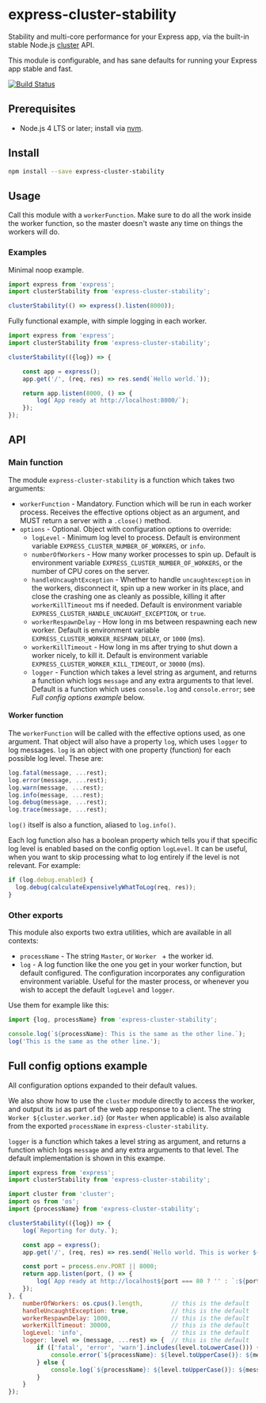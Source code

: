 # express-cluster-stability

Stability and multi-core performance for your Express app, via the built-in stable Node.js
[cluster](https://nodejs.org/api/cluster.html#cluster_cluster) API.

This module is configurable, and has sane defaults for running your Express app stable and
fast.

[![Build Status](https://travis-ci.org/hugojosefson/express-cluster-stability.svg?branch=master)](https://travis-ci.org/hugojosefson/express-cluster-stability)

## Prerequisites

* Node.js 4 LTS or later; install via
  [nvm](https://github.com/hugojosefson/ubuntu-install-scripts/blob/ubuntu-gnome-15.10/install-nvm-and-nodejs).

## Install

```bash
npm install --save express-cluster-stability
```

## Usage

Call this module with a `workerFunction`. Make sure to do all the work inside the worker function, so the master doesn't
waste any time on things the workers will do.

### Examples

Minimal noop example.

```js
import express from 'express';
import clusterStability from 'express-cluster-stability';

clusterStability(() => express().listen(8000));
```

Fully functional example, with simple logging in each worker.

```js
import express from 'express';
import clusterStability from 'express-cluster-stability';

clusterStability(({log}) => {

    const app = express();
    app.get('/', (req, res) => res.send(`Hello world.`));

    return app.listen(8000, () => {
        log(`App ready at http://localhost:8000/`);
    });
});
```

## API

### Main function

The module `express-cluster-stability` is a function which takes two arguments:

  * `workerFunction` - Mandatory. Function which will be run in each worker process. Receives the
     effective options object as an argument, and MUST return a server with a `.close()` method.
  * `options` - Optional. Object with configuration options to override:
    * `logLevel` - Minimum log level to process. Default is environment variable
       `EXPRESS_CLUSTER_NUMBER_OF_WORKERS`, or `info`.
    * `numberOfWorkers` - How many worker processes to spin up. Default is environment variable
       `EXPRESS_CLUSTER_NUMBER_OF_WORKERS`, or the number of CPU cores on the server.
    * `handleUncaughtException` - Whether to handle `uncaughtexception` in the workers, disconnect
       it, spin up a new worker in its place, and close the crashing one as cleanly as possible,
       killing it after `workerKillTimeout` ms if needed. Default is environment variable
       `EXPRESS_CLUSTER_HANDLE_UNCAUGHT_EXCEPTION`, or `true`.
    * `workerRespawnDelay` - How long in ms between respawning each new worker. Default is
       environment variable `EXPRESS_CLUSTER_WORKER_RESPAWN_DELAY`, or `1000` (ms).
    * `workerKillTimeout` - How long in ms after trying to shut down a worker nicely, to kill it.
       Default is environment variable `EXPRESS_CLUSTER_WORKER_KILL_TIMEOUT`, or `30000` (ms).
    * `logger` - Function which takes a level string as argument, and returns a function which logs
      `message` and any extra arguments to that level. Default is a function which uses
      `console.log` and `console.error`; see *Full config options example* below.

#### Worker function

The `workerFunction` will be called with the effective options used, as one argument. That object will
also have a property `log`, which uses `logger` to log messages. `log` is an object with one property
(function) for each possible log level. These are:

```js
log.fatal(message, ...rest);
log.error(message, ...rest);
log.warn(message, ...rest);
log.info(message, ...rest);
log.debug(message, ...rest);
log.trace(message, ...rest);
```

`log()` itself is also a function, aliased to `log.info()`.

Each log function also has a boolean property which tells you if that specific log level is enabled
based on the config option `logLevel`. It can be useful, when you want to skip processing what to
log entirely if the level is not relevant. For example:

```js
if (log.debug.enabled) {
  log.debug(calculateExpensivelyWhatToLog(req, res));
}
```

### Other exports

This module also exports two extra utilities, which are available in all contexts:

 * `processName` - The string `Master`, or `Worker ` + the worker id.
 * `log` - A log function like the one you get in your worker function, but default configured.
    The configuration incorporates any configuration environment variable. Useful for the master
    process, or whenever you wish to accept the default `logLevel` and `logger`.

Use them for example like this:

```js
import {log, processName} from 'express-cluster-stability';

console.log(`${processName}: This is the same as the other line.`);
log('This is the same as the other line.');
```

## Full config options example

All configuration options expanded to their default values.

We also show how to use the `cluster` module directly to access the worker, and output its `id` as
part of the web app response to a client. The string `Worker ${cluster.worker.id}` (or `Master`
when applicable) is also available from the exported `processName` in `express-cluster-stability`.

`logger` is a function which takes a level string as argument, and returns a function which logs
`message` and any extra arguments to that level. The default implementation is shown in this exampe.

```js
import express from 'express';
import clusterStability from 'express-cluster-stability';

import cluster from 'cluster';
import os from 'os';
import {processName} from 'express-cluster-stability';

clusterStability(({log}) => {
    log(`Reporting for duty.`);

    const app = express();
    app.get('/', (req, res) => res.send(`Hello world. This is worker ${cluster.worker.id}.\n`));

    const port = process.env.PORT || 8000;
    return app.listen(port, () => {
        log(`App ready at http://localhost${port === 80 ? '' : `:${port}`}/`);
    });
}, {
    numberOfWorkers: os.cpus().length,        // this is the default
    handleUncaughtException: true,            // this is the default
    workerRespawnDelay: 1000,                 // this is the default
    workerKillTimeout: 30000,                 // this is the default
    logLevel: 'info',                         // this is the default
    logger: level => (message, ...rest) => {  // this is the default
        if (['fatal', 'error', 'warn'].includes(level.toLowerCase())) {
            console.error(`${processName}: ${level.toUpperCase()}: ${message}`, ...rest);
        } else {
            console.log(`${processName}: ${level.toUpperCase()}: ${message}`, ...rest);
        }
    }
});
```
